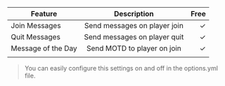 | Feature        | Description   | Free  |
| -------------- |:-------------:| -----:|
| Join Messages  | Send messages on player join |✓|
| Quit Messages  | Send messages on player quit |✓|
| Message of the Day | Send MOTD to player on join |✓|
||

> You can easily configure this settings on and off in the options.yml file.
